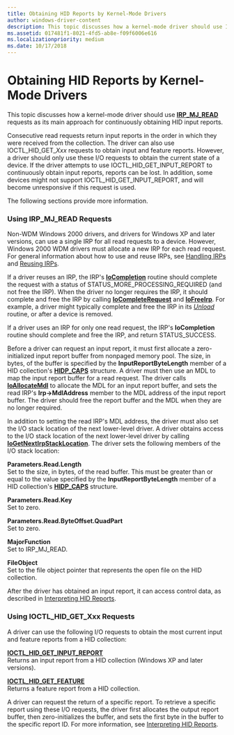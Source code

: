 ```yaml
---
title: Obtaining HID Reports by Kernel-Mode Drivers
author: windows-driver-content
description: This topic discusses how a kernel-mode driver should use IRP_MJ_READ requests as its main approach for continuously obtaining HID input reports.
ms.assetid: 017481f1-8021-4fd5-ab8e-f09f6006e616
ms.localizationpriority: medium
ms.date: 10/17/2018
---
```


# Obtaining HID Reports by Kernel-Mode Drivers


This topic discusses how a kernel-mode driver should use [**IRP\_MJ\_READ**](https://msdn.microsoft.com/library/windows/hardware/ff550794) requests as its main approach for continuously obtaining HID input reports.

Consecutive read requests return input reports in the order in which they were received from the collection. The driver can also use IOCTL\_HID\_GET\_*Xxx* requests to obtain input and feature reports. However, a driver should only use these I/O requests to obtain the current state of a device. If the driver attempts to use IOCTL\_HID\_GET\_INPUT\_REPORT to continuously obtain input reports, reports can be lost. In addition, some devices might not support IOCTL\_HID\_GET\_INPUT\_REPORT, and will become unresponsive if this request is used.

The following sections provide more information.

### <a href="" id="using-irp-ml-read-requests"></a>Using IRP\_MJ\_READ Requests

Non-WDM Windows 2000 drivers, and drivers for Windows XP and later versions, can use a single IRP for all read requests to a device. However, Windows 2000 WDM drivers must allocate a new IRP for each read request. For general information about how to use and reuse IRPs, see [Handling IRPs](https://msdn.microsoft.com/library/windows/hardware/ff546847) and [Reusing IRPs](https://msdn.microsoft.com/library/windows/hardware/ff561107).

If a driver reuses an IRP, the IRP's [**IoCompletion**](https://msdn.microsoft.com/library/windows/hardware/ff548354) routine should complete the request with a status of STATUS\_MORE\_PROCESSING\_REQUIRED (and not free the IRP). When the driver no longer requires the IRP, it should complete and free the IRP by calling [**IoCompleteRequest**](https://msdn.microsoft.com/library/windows/hardware/ff548343) and [**IoFreeIrp**](https://msdn.microsoft.com/library/windows/hardware/ff549113). For example, a driver might typically complete and free the IRP in its [*Unload*](https://msdn.microsoft.com/library/windows/hardware/ff564886) routine, or after a device is removed.

If a driver uses an IRP for only one read request, the IRP's **IoCompletion** routine should complete and free the IRP, and return STATUS\_SUCCESS.

Before a driver can request an input report, it must first allocate a zero-initialized input report buffer from nonpaged memory pool. The size, in bytes, of the buffer is specified by the **InputReportByteLength** member of a HID collection's [**HIDP\_CAPS**](https://msdn.microsoft.com/library/windows/hardware/ff539697) structure. A driver must then use an MDL to map the input report buffer for a read request. The driver calls [**IoAllocateMdl**](https://msdn.microsoft.com/library/windows/hardware/ff548263) to allocate the MDL for an input report buffer, and sets the read IRP's **Irp-&gt;MdlAddress** member to the MDL address of the input report buffer. The driver should free the report buffer and the MDL when they are no longer required.

In addition to setting the read IRP's MDL address, the driver must also set the I/O stack location of the next lower-level driver. A driver obtains access to the I/O stack location of the next lower-level driver by calling [**IoGetNextIrpStackLocation**](https://msdn.microsoft.com/library/windows/hardware/ff549266). The driver sets the following members of the I/O stack location:

<a href="" id="parameters-read-length"></a>**Parameters.Read.Length**  
Set to the size, in bytes, of the read buffer. This must be greater than or equal to the value specified by the **InputReportByteLength** member of a HID collection's [**HIDP\_CAPS**](https://msdn.microsoft.com/library/windows/hardware/ff539697) structure.

<a href="" id="parameters-read-key"></a>**Parameters.Read.Key**  
Set to zero.

<a href="" id="parameters-read-byteoffset-quadpart"></a>**Parameters.Read.ByteOffset.QuadPart**  
Set to zero.

<a href="" id="majorfunction"></a>**MajorFunction**  
Set to IRP\_MJ\_READ.

<a href="" id="fileobject"></a>**FileObject**  
Set to the file object pointer that represents the open file on the HID collection.

After the driver has obtained an input report, it can access control data, as described in [Interpreting HID Reports](interpreting-hid-reports.md).

### <a href="" id="using-ioctl-hid-get-xxx-requests"></a>Using IOCTL\_HID\_GET\_Xxx Requests

A driver can use the following I/O requests to obtain the most current input and feature reports from a HID collection:

<a href="" id="ioctl-hid-get-input-report"></a>[**IOCTL\_HID\_GET\_INPUT\_REPORT**](https://msdn.microsoft.com/library/windows/hardware/ff541126)  
Returns an input report from a HID collection (Windows XP and later versions).

<a href="" id="ioctl-hid-get-feature"></a>[**IOCTL\_HID\_GET\_FEATURE**](https://msdn.microsoft.com/library/windows/hardware/ff541100)  
Returns a feature report from a HID collection.

A driver can request the return of a specific report. To retrieve a specific report using these I/O requests, the driver first allocates the output report buffer, then zero-initializes the buffer, and sets the first byte in the buffer to the specific report ID. For more information, see [Interpreting HID Reports](interpreting-hid-reports.md).

 

 




